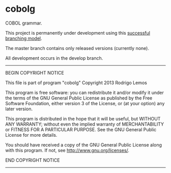 cobolg
======

COBOL grammar.

This project is permanently under development using this [successful branching
model](http://nvie.com/posts/a-successful-git-branching-model/).

The master branch contains only released versions (currently none).

All development occurs in the develop branch.

--------------------------------------------------------------------------------
  BEGIN COPYRIGHT NOTICE
  
  This file is part of program "cobolg"
  Copyright 2013  Rodrigo Lemos
  
  This program is free software: you can redistribute it and/or modify
  it under the terms of the GNU General Public License as published by
  the Free Software Foundation, either version 3 of the License, or
  (at your option) any later version.
  
  This program is distributed in the hope that it will be useful,
  but WITHOUT ANY WARRANTY; without even the implied warranty of
  MERCHANTABILITY or FITNESS FOR A PARTICULAR PURPOSE.  See the
  GNU General Public License for more details.
  
  You should have received a copy of the GNU General Public License
  along with this program.  If not, see <http://www.gnu.org/licenses/>.
  
  END COPYRIGHT NOTICE

--------------------------------------------------------------------------------
